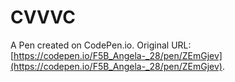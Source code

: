 # CVVVC

A Pen created on CodePen.io. Original URL: [https://codepen.io/F5B_Angela-_28/pen/ZEmGjev](https://codepen.io/F5B_Angela-_28/pen/ZEmGjev).

